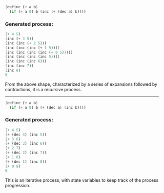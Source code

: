 ```scm
(define (+ a b)
  (if (= a 0) b (inc (+ (dec a) b))))
```

### Generated process:
```scm
(+ 4 5)
(inc (+ 3 5))
(inc (inc (+ 2 5)))
(inc (inc (inc (+ 1 5))))
(inc (inc (inc (inc (+ 0 5)))))
(inc (inc (inc (inc 5))))
(inc (inc (inc 6)))
(inc (inc 7))
(inc 8)
9
```

From the above shape, characterized by a series of expansions followed by contractions, it is a recursive process.

---

```scm
(define (+ a b)
  (if (= a 0) b (+ (dec a) (inc b))))
```

### Generated process:
```scm
(+ 4 5)
(+ (dec 4) (inc 5))
(+ 3 6)
(+ (dec 3) (inc 6))
(+ 2 7)
(+ (dec 2) (inc 7))
(+ 1 8)
(+ (dec 1) (inc 8))
(+ 0 9)
9
```

This is an iterative process, with state variables to keep track of the process progression.
